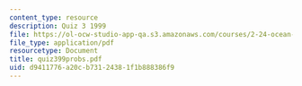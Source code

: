 ```yaml
---
content_type: resource
description: Quiz 3 1999
file: https://ol-ocw-studio-app-qa.s3.amazonaws.com/courses/2-24-ocean-wave-interaction-with-ships-and-offshore-energy-systems-13-022-spring-2002/d9411776a20cb73124381f1b888386f9_quiz399probs.pdf
file_type: application/pdf
resourcetype: Document
title: quiz399probs.pdf
uid: d9411776-a20c-b731-2438-1f1b888386f9
---
```

